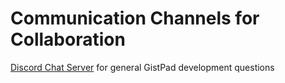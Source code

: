 # Communication Channels for Collaboration

[Discord Chat Server]((https://discord.com/)) for general GistPad development questions
